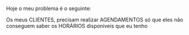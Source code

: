 Hoje o meu problema é o seguinte:

Os meus CLIENTES, precisam realizar AGENDAMENTOS
só que eles não conseguem saber os HORÁRIOS
disponíveis que eu tenho